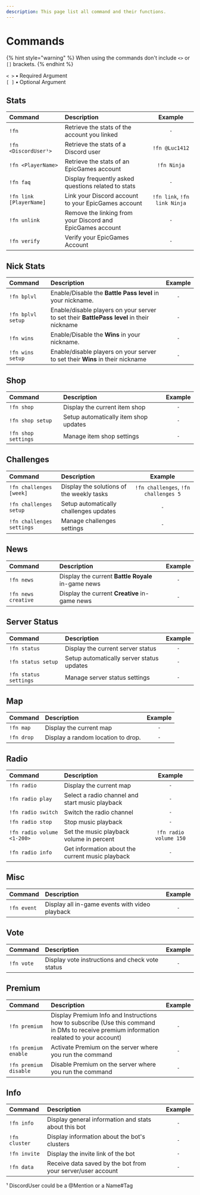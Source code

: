 ```yaml
---
description: This page list all command and their functions.
---
```


# Commands

{% hint style="warning" %}
When using the commands don't include `<>` or `[]` brackets.
{% endhint %}

`< >` **•** Required Argument  
`[ ]` **•** Optional Argument

## Stats

| Command | Description | Example |
| :--- | :--- | :---: |
| `!fn` | Retrieve the stats of the account you linked | `-` |
| `!fn <DiscordUser¹>` | Retrieve the stats of a Discord user | `!fn @Luc1412` |
| `!fn <PlayerName>` | Retrieve the stats of an EpicGames account | `!fn Ninja` |
| `!fn faq` | Display frequently asked questions related to stats | `-` |
| `!fn link [PlayerName]` | Link your Discord account to your EpicGames account | `!fn link`, `!fn link Ninja` |
| `!fn unlink` | Remove the linking from your Discord and EpicGames account | `-` |
| `!fn verify` | Verify your EpicGames Account | `-` |

## Nick Stats

| Command | Description | Example |
| :--- | :--- | :---: |
| `!fn bplvl` | Enable/Disable the **Battle Pass level** in your nickname. | `-` |
| `!fn bplvl setup` | Enable/disable players on your server to set their **BattlePass level** in their nickname | `-` |
| `!fn wins` | Enable/Disable the **Wins** in your nickname. | `-` |
| `!fn wins setup` | Enable/disable players on your server to set their **Wins** in their nickname | `-` |

## Shop

| Command | Description | Example |
| :--- | :--- | :---: |
| `!fn shop` | Display the current item shop | `-` |
| `!fn shop setup` | Setup automatically item shop updates | `-` |
| `!fn shop settings` | Manage item shop settings | `-` |

## Challenges

| Command | Description | Example |
| :--- | :--- | :---: |
| `!fn challenges [week]` | Display the solutions of the weekly tasks | `!fn challenges`, `!fn challenges 5` |
| `!fn challenges setup` | Setup automatically challenges updates | `-` |
| `!fn challenges settings` | Manage challenges settings | `-` |

## News

| Command | Description | Example |
| :--- | :--- | :---: |
| `!fn news` | Display the current **Battle Royale** in-game news | `-` |
| `!fn news creative` | Display the current **Creative** in-game news | `-` |

## Server Status

| Command | Description | Example |
| :--- | :--- | :---: |
| `!fn status` | Display the current server status | `-` |
| `!fn status setup` | Setup automatically server status updates | `-` |
| `!fn status settings` | Manage server status settings | `-` |

## Map

| Command | Description | Example |
| :--- | :--- | :---: |
| `!fn map` | Display the current map | `-` |
| `!fn drop` | Display a random location to drop. | `-` |

## Radio

| Command | Description | Example |
| :--- | :--- | :---: |
| `!fn radio` | Display the current map | `-` |
| `!fn radio play` | Select a radio channel and start music playback | `-` |
| `!fn radio switch` | Switch the radio channel | `-` |
| `!fn radio stop` | Stop music playback | `-` |
| `!fn radio volume <1-200>` | Set the music playback volume in percent | `!fn radio volume 150` |
| `!fn radio info` | Get information about the current music playback | `-` |

## Misc

| Command | Description | Example |
| :--- | :--- | :---: |
| `!fn event` | Display all in-game events with video playback | `-` |

## Vote

| Command | Description | Example |
| :--- | :--- | :---: |
| `!fn vote` | Display vote instructions and check vote status | `-` |

## Premium

| Command | Description | Example |
| :--- | :--- | :---: |
| `!fn premium` | Display Premium Info and Instructions how to subscribe \(Use this command in DMs to receive premium information realated to your account\) | `-` |
| `!fn premium enable` | Activate Premium on the server where you run the command | `-` |
| `!fn premium disable` | Disable Premium on the server where you run the command | `-` |

## Info

| Command | Description | Example |
| :--- | :--- | :---: |
| `!fn info` | Display general information and stats about this bot | `-` |
| `!fn cluster` | Display information about the bot's clusters | `-` |
| `!fn invite` | Display the invite link of the bot | `-` |
| `!fn data` | Receive data saved by the bot from your server/user account | `-` |

¹ DiscordUser could be a @Mention or a Name\#Tag

